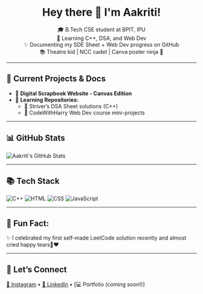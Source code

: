 <h1 align="center">Hey there 👋 I'm Aakriti!</h1>

<p align="center">
🎓 B.Tech CSE student at BPIT, IPU <br>
🌱 Learning C++, DSA, and Web Dev <br>
✨ Documenting my SDE Sheet + Web Dev progress on GitHub <br>
📚 Theatre kid | NCC cadet | Canva poster ninja 🎨
</p>

---

## 🚀 Current Projects & Docs
- 📓 **Digital Scrapbook Website - Canvas Edition**
- 📖 **Learning Repositories:**
  - 📌 Striver’s DSA Sheet solutions (C++)
  - 📌 CodeWithHarry Web Dev course mini-projects  

---

## 📊 GitHub Stats

![Aakriti's GitHub Stats](https://github-readme-stats.vercel.app/api?username=Aakriti0207&show_icons=true&theme=tokyonight)

---

## 📚 Tech Stack

![C++](https://img.shields.io/badge/C%2B%2B-00599C?style=for-the-badge&logo=c%2B%2B&logoColor=white)
![HTML](https://img.shields.io/badge/HTML-E34F26?style=for-the-badge&logo=html5&logoColor=white)
![CSS](https://img.shields.io/badge/CSS-1572B6?style=for-the-badge&logo=css3&logoColor=white)
![JavaScript](https://img.shields.io/badge/JavaScript-F7DF1E?style=for-the-badge&logo=javascript&logoColor=black)

---

## 🌸 Fun Fact:
✨ I celebrated my first self-made LeetCode solution recently and almost cried happy tears🥹❤️

---

## 📲 Let’s Connect
[📸 Instagram](https://www.instagram.com/aakritiarya_) • [💼 LinkedIn](https://www.linkedin.com/in/aakriti-arya-040917225/) • [💻 Portfolio (coming soon!)]

<!--
**Aakriti0207/Aakriti0207** is a ✨ _special_ ✨ repository because its `README.md` (this file) appears on your GitHub profile.

Here are some ideas to get you started:

- 🔭 I’m currently working on ...
- 🌱 I’m currently learning ...
- 👯 I’m looking to collaborate on ...
- 🤔 I’m looking for help with ...
- 💬 Ask me about ...
- 📫 How to reach me: ...
- 😄 Pronouns: ...
- ⚡ Fun fact: ...
-->
